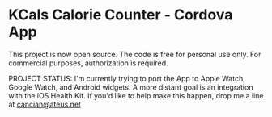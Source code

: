 ﻿KCals Calorie Counter - Cordova App
====================================================
This project is now open source. The code is free for personal use only. For commercial purposes, authorization is required.

PROJECT STATUS:
I'm currently trying to port the App to Apple Watch, Google Watch, and Android widgets. A more distant goal is an integration with the iOS Health Kit.
If you'd like to help make this happen, drop me a line at cancian@ateus.net
